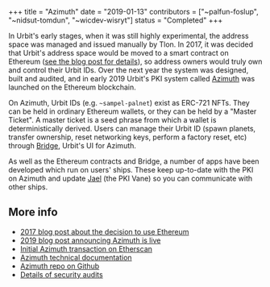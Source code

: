 +++
title = "Azimuth"
date = "2019-01-13"
contributors = ["~palfun-foslup", "~nidsut-tomdun", "~wicdev-wisryt"]
status = "Completed"
+++

In Urbit's early stages, when it was still highly experimental, the address
space was managed and issued manually by Tlon. In 2017, it was decided that
Urbit's address space would be moved to a smart contract on Ethereum ([see the
blog post for details]((https://urbit.org/blog/bootstrapping-urbit-from-ethereum))), so
address owners would truly own and control their Urbit IDs. Over the next year
the system was designed, built and audited, and in early 2019 Urbit's PKI system
called [Azimuth](https://urbit.org/docs/glossary/azimuth) was launched on the
Ethereum blockchain.

On Azimuth, Urbit IDs (e.g. `~sampel-palnet`) exist as ERC-721 NFTs. They can
be held in ordinary Ethereum wallets, or they can be held by a "Master Ticket".
A master ticket is a seed phrase from which a wallet is deterministically
derived. Users can manage their Urbit ID (spawn planets, transfer ownership,
reset networking keys, perform a factory reset, etc) through
[Bridge](https://bridge.urbit.org/), Urbit's UI for Azimuth.

As well as the Ethereum contracts and Bridge, a number of apps have been
developed which run on users' ships. These keep up-to-date with the PKI on
Azimuth and update [Jael](https://urbit.org/docs/glossary/jael) (the PKI Vane)
so you can communicate with other ships.

## More info

- [2017 blog post about the decision to use Ethereum](https://urbit.org/blog/bootstrapping-urbit-from-ethereum)
- [2019 blog post announcing Azimuth is live](https://urbit.org/blog/azimuth-is-on-chain)
- [Initial Azimuth transaction on Etherscan](https://etherscan.io/tx/0x53b8310bdd9331c1c163ef8e232645cf5abbd7b02d2d2acd64c05ccdbf80755e)
- [Azimuth technical documentation](https://urbit.org/docs/azimuth/azimuth)
- [Azimuth repo on Github](https://github.com/urbit/azimuth)
- [Details of security audits](https://urbit.org/audits)
